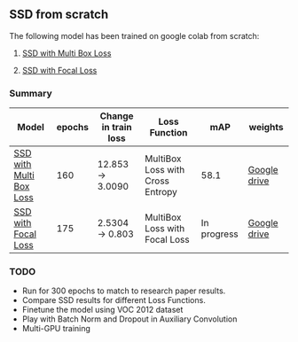 

## SSD from scratch

The following model has been trained on google colab from scratch:

1. [SSD with Multi Box Loss](<https://gitlab.com/entirety.ai/meetup-intuition-to-implementation/blob/master/Phase%20-%202/SSD/SSD_full.ipynb>)

2. [SSD with Focal Loss](<https://gitlab.com/entirety.ai/meetup-intuition-to-implementation/blob/master/Phase%20-%202/SSD/Focal_Loss_SSD.ipynb>)



###  Summary

| Model                                                        | epochs | Change in train loss | Loss Function                    | mAP         | weights                                                      |
| ------------------------------------------------------------ | ------ | -------------------- | -------------------------------- | ----------- | ------------------------------------------------------------ |
| [SSD with Multi Box Loss](<https://gitlab.com/entirety.ai/meetup-intuition-to-implementation/blob/master/Phase%20-%202/SSD/SSD_full.ipynb>) | 160    | 12.853 -> 3.0090     | MultiBox Loss with Cross Entropy | 58.1        | [Google drive](https://drive.google.com/open?id=1-6NBJ2BNi1F3-xnoSgvIOl74U2yspMem) |
| [SSD with Focal Loss](<https://gitlab.com/entirety.ai/meetup-intuition-to-implementation/blob/master/Phase%20-%202/SSD/Focal_Loss_SSD.ipynb>) | 175    | 2.5304 -> 0.803      | MultiBox Loss with Focal Loss    | In progress | [Google drive](https://drive.google.com/open?id=1-56TBgCEIHhtCtdKOXH5yP1_do14F38w) |





### TODO

- Run for 300 epochs to match to research paper results.
- Compare SSD results for different Loss Functions.
- Finetune the model using VOC 2012 dataset
- Play with Batch Norm and Dropout in Auxiliary Convolution
- Multi-GPU training